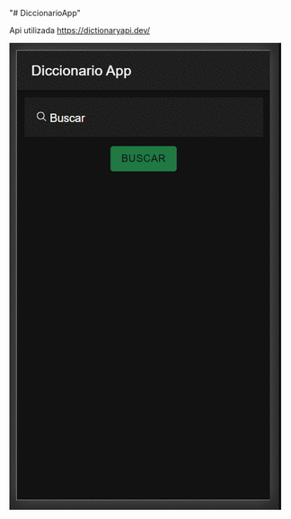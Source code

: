 "# DiccionarioApp" 

Api utilizada https://dictionaryapi.dev/

![alt text](src/assets/images/muestra.gif)
